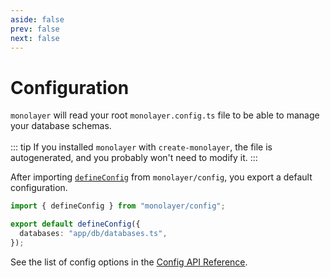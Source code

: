 ```yaml
---
aside: false
prev: false
next: false
---
```


# Configuration

`monolayer` will read your root `monolayer.config.ts` file to be able to manage your database schemas.
<br>
<br>
::: tip
If you installed `monolayer` with `create-monolayer`, the file is autogenerated, and you probably
won't need to modify it.
:::
<br>

After importing [`defineConfig`](./../reference/api/config/functions/defineConfig.md) from `monolayer/config`, you export a default configuration.

```ts
import { defineConfig } from "monolayer/config";

export default defineConfig({
  databases: "app/db/databases.ts",
});
```

See the list of config options in the [Config API Reference](./../reference/api/config/functions/defineConfig.md).
